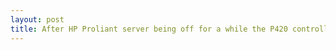 ```yaml
---
layout: post
title: After HP Proliant server being off for a while the P420 controller, and all mounted drives weren't being detected upon boot
---
```

